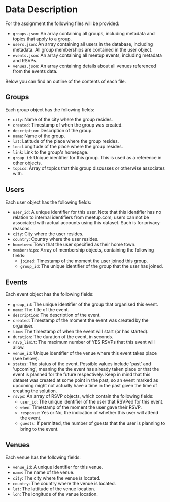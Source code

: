 # Data Description

For the assignment the following files will be provided:

- `groups.json`: An array containing all groups, including metadata and topics that apply to a group.
- `users.json`:  An array containing all users in the database, including metadata. All group memberships are contained in the user object.
- `events.json`: An array containing all meetup events, including metadata and RSVPs.
- `venues.json`: An array containing details about all venues referenced from the events data.

Below you can find an outline of the contents of each file. 

## Groups

Each group object has the following fields:

- `city`: Name of the city where the group resides.
- `created`: Timestamp of when the group was created.
- `description`: Description of the group.
- `name`: Name of the group.
- `lat`: Latitude of the place where the group resides.
- `lon`: Longitude of the place where the group resides.
- `link`: Link to the group's homepage.
- `group_id`: Unique identifier for this group. This is used as a reference in other objects.
- `topics`: Array of topics that this group discusses or otherwise associates with.

## Users

Each user object has the following fields:

- `user_id`: A unique identifier for this user.
Note that this identifier has no relation to internal identifiers from meetup.com; users can not be associated with actual accounts using this dataset.
Such is for privacy reasons.
- `city`: City where the user resides.
- `country`: Country where the user resides.
- `hometown`: Town that the user specified as their home town.
- `memberships`: Array of membership objects, containing the following fields:
    - `joined`: Timestamp of the moment the user joined this group.
    - `group_id`: The unique identifier of the group that the user has joined.

## Events

Each event object has the following fields:

- `group_id`: The unique identifier of the group that organised this event.
- `name`: The title of the event.
- `description`: The description of the event.
- `created`: Timestamp of the moment the event was created by the organiser.
- `time`: The timestamp of when the event will start (or has started).
- `duration`: The duration of the event, in seconds.
- `rsvp_limit`: The maximum number of YES RSVPs that this event will allow.
- `venue_id`: Unique identifier of the venue where this event takes place (see below).
- `status`: The status of the event. Possible values include 'past' and 'upcoming', meaning the the event has already taken place or that the event is planned for the future respectively.
Keep in mind that this dataset was created at some point in the past, so an event marked as upcoming might not actually have a time in the past given the time of creating the solution.
- `rsvps`: An array of RSVP objects, which contain the following fields:
    - `user_id`: The unique identifier of the user that RSVPed for this event.
    - `when`: Timestamp of the moment the user gave their RSVP.
    - `response`: Yes or No, the indication of whether this user will attend the event.
    - `guests`: If permitted, the number of guests that the user is planning to bring to the event.

## Venues

Each venue has the following fields:

- `venue_id`: A unique identifier for this venue.
- `name`: The name of the venue.
- `city`: The city where the venue is located.
- `country`: The country where the venue is located.
- `lat`: The lattitude of the venue location.
- `lon`: The longitude of the vanue location.